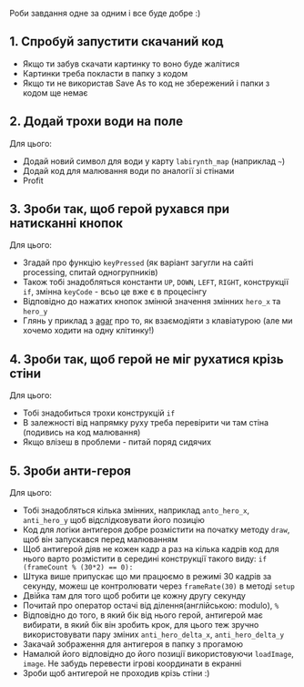 Роби завдання одне за одним і все буде добре :)

## 1. Спробуй запустити скачаний код
* Якщо ти забув скачати картинку то воно буде жалітися
* Картинки треба покласти в папку з кодом
* Якщо ти не використав Save As то код не збережений і папки з кодом ще немає

## 2. Додай трохи води на поле
Для цього:
* Додай новий символ для води у карту `labirynth_map` (наприклад `~`)
* Додай код для малювання води по аналогії зі стінами
* Profit

## 3. Зроби так, щоб герой рухався при натисканні кнопок
Для цього:
* Згадай про функцію `keyPressed` (як варіант загугли на сайті processing, спитай одногрупників)
* Також тобі знадобляться константи `UP`, `DOWN`, `LEFT`, `RIGHT`, конструкції `if`, змінна `keyCode` - всьо це вже є в процесінгу
* Відповідно до нажатих кнопок змінюй значення змінних `hero_x` та `hero_y`
* Глянь у приклад з [agar](../../06/agar/agar.pyde) про то, як взаємодіяти з клавіатурою (але ми хочемо ходити на одну клітинку!)

## 4. Зроби так, щоб герой не міг рухатися крізь стіни
Для цього:
* Тобі знадобиться трохи конструкцій `if`
* В залежності від напрямку руху треба перевірити чи там стіна (подивись на код малювання)
* Якщо влізеш в проблеми - питай поряд сидячих

## 5. Зроби анти-героя
Для цього:
* Тобі знадобляться кілька змінних, наприклад `anto_hero_x`, `anti_hero_y` щоб відслідковувати його позицію
* Код для логіки антигероя добре розмістити на початку методу `draw`, щоб він запускався перед малюванням
* Щоб антигерой діяв не кожен кадр а раз на кілька кадрів код для нього варто розмістити в середині конструкції такого виду: `if (frameCount % (30*2) == 0):`
* Штука више припускає що ми працюємо в режимі 30 кадрів за секунду, можеш це контролювати через `frameRate(30)` в методі `setup`
* Двійка там для того щоб робити це кожну другу секунду
* Почитай про оператор остачі від ділення(англійською: modulo), `%`
* Відповідно до того, в який бік від нього герой, антигерой має вибирати, в який бік він зробить крок, для цього теж зручно використовувати пару зміних `anti_hero_delta_x`, `anti_hero_delta_y`
* Закачай зображення для антигероя в папку з прогамою
* Намалюй його відповідно до його позиції використовуючи `loadImage`, `image`. Не забудь перевести ігрові координати в екранні
* Зроби щоб антигерой не проходив крізь стіни :)
